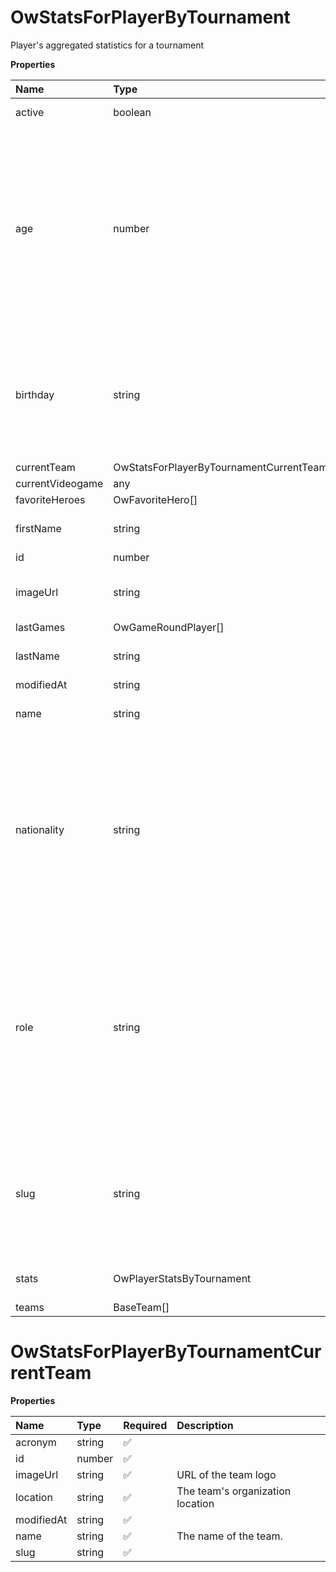 # OwStatsForPlayerByTournament

Player's aggregated statistics for a tournament

**Properties**

| Name             | Type                                    | Required | Description                                                                                                                                                                                                                                    |
| :--------------- | :-------------------------------------- | :------- | :--------------------------------------------------------------------------------------------------------------------------------------------------------------------------------------------------------------------------------------------- |
| active           | boolean                                 | ✅       | Whether player is active                                                                                                                                                                                                                       |
| age              | number                                  | ✅       | Age of the player, `null` if unknown. When `birthday` is `null`, `age` is an approxiamation. Read more about [players' age](/docs/about-players-age) <br/>**Note**: This field is only present for users running the Historical plan or above. |
| birthday         | string                                  | ✅       | Birth day of the player, `YYYY-MM-DD` format. `null` if unknown. <br/>**Note**: This field is only present for users running the Historical plan or above.                                                                                     |
| currentTeam      | OwStatsForPlayerByTournamentCurrentTeam | ✅       |                                                                                                                                                                                                                                                |
| currentVideogame | any                                     | ✅       |                                                                                                                                                                                                                                                |
| favoriteHeroes   | OwFavoriteHero[]                        | ✅       |                                                                                                                                                                                                                                                |
| firstName        | string                                  | ✅       | First name of the player. `null` if unknown                                                                                                                                                                                                    |
| id               | number                                  | ✅       | ID of the player                                                                                                                                                                                                                               |
| imageUrl         | string                                  | ✅       | URL to the photo of the player. `null` if not available.                                                                                                                                                                                       |
| lastGames        | OwGameRoundPlayer[]                     | ✅       |                                                                                                                                                                                                                                                |
| lastName         | string                                  | ✅       | Last name of the player. `null` if unknown                                                                                                                                                                                                     |
| modifiedAt       | string                                  | ✅       |                                                                                                                                                                                                                                                |
| name             | string                                  | ✅       | Professional name of the player                                                                                                                                                                                                                |
| nationality      | string                                  | ✅       | Country code matching the nationality of the player according to the ISO 3166-1 standard (Alpha-2 code). <br/>In addition to the standard, the `XK` code is used for Kosovo. <br/>`null` if unknown                                            |
| role             | string                                  | ✅       | Role/position of the player. Field value varies depending on the video game.`null` if unknown. <br/>**Note**: role is only available for DotA 2, League of Legends, and Overwatch players. <br/>`null` for other video games.                  |
| slug             | string                                  | ✅       | Unique, human-readable identifier for the player. <br/>`id` and `slug` can be used interchangeably throughout the API.                                                                                                                         |
| stats            | OwPlayerStatsByTournament               | ✅       | Player's statistics for a tournament                                                                                                                                                                                                           |
| teams            | BaseTeam[]                              | ✅       |                                                                                                                                                                                                                                                |

# OwStatsForPlayerByTournamentCurrentTeam

**Properties**

| Name       | Type   | Required | Description                      |
| :--------- | :----- | :------- | :------------------------------- |
| acronym    | string | ✅       |                                  |
| id         | number | ✅       |                                  |
| imageUrl   | string | ✅       | URL of the team logo             |
| location   | string | ✅       | The team's organization location |
| modifiedAt | string | ✅       |                                  |
| name       | string | ✅       | The name of the team.            |
| slug       | string | ✅       |                                  |

<!-- This file was generated by liblab | https://liblab.com/ -->

